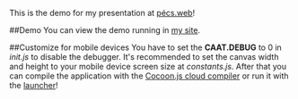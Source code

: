 This is the demo for my presentation at [pécs.web](http://www.meetup.com/pecs-web/messages/boards/thread/29606602)!

##Demo
You can view the demo running in [my site](http://drawain.hu/SpaceSimDemo/).

##Customize for mobile devices
You have to set the **CAAT.DEBUG** to 0 in *init.js* to disable the debugger.
It's recommended to set the canvas width and height to your mobile device screen size at *constants.js*.
After that you can compile the application with the [Cocoon.js cloud compiler](https://cocoonjsservice.ludei.com/cloud/login/) or run it with the [launcher](http://wiki.ludei.com/cocoonjs:launcherapp)!